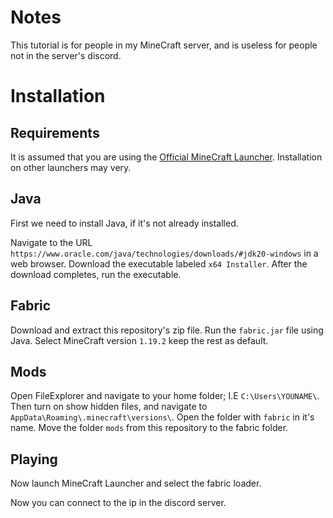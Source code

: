 Notes
=====

This tutorial is for people in my MineCraft server, and is useless for people not in the server's discord.


Installation
============

Requirements
------------

It is assumed that you are using the [Official MineCraft Launcher](https://www.minecraft.net/en-us/download/). 
Installation on other launchers may very. 

Java
----

First we need to install Java, if it's not already installed.

Navigate to the URL `https://www.oracle.com/java/technologies/downloads/#jdk20-windows` in a web browser. 
Download the executable labeled `x64 Installer`. 
After the download completes, run the executable.

Fabric
------

Download and extract this repository's zip file. 
Run the `fabric.jar` file using Java. 
Select MineCraft version `1.19.2` keep the rest as default.

Mods
----

Open FileExplorer and navigate to your home folder; I.E `C:\Users\YOUNAME\`. 
Then turn on show hidden files, and navigate to `AppData\Roaming\.minecraft\versions\`. 
Open the folder with `fabric` in it's name. 
Move the folder `mods` from this repository to the fabric folder.

Playing
-------

Now launch MineCraft Launcher and select the fabric loader.

Now you can connect to the ip in the discord server.
